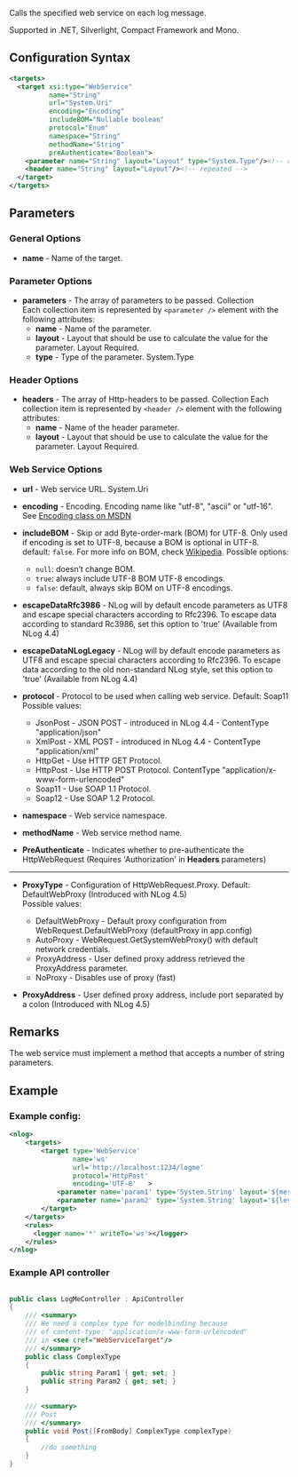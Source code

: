 Calls the specified web service on each log message. 

Supported in .NET, Silverlight, Compact Framework and Mono.

## Configuration Syntax
```xml
<targets>
  <target xsi:type="WebService"
          name="String"
          url="System.Uri"
          encoding="Encoding"
          includeBOM="Nullable boolean"
          protocol="Enum"
          namespace="String"
          methodName="String"
          preAuthenticate="Boolean">
    <parameter name="String" layout="Layout" type="System.Type"/><!-- repeated -->
    <header name="String" layout="Layout"/><!-- repeated -->
  </target>
</targets>
```

## Parameters
### General Options
* **name** - Name of the target.

### Parameter Options
* **parameters** - The array of parameters to be passed. Collection  
Each collection item is represented by `<parameter />` element with the following attributes:  
  * **name** - Name of the parameter.
  * **layout** - Layout that should be use to calculate the value for the parameter. Layout Required.
  * **type** - Type of the parameter. System.Type

### Header Options
* **headers** - The array of Http-headers to be passed. Collection
Each collection item is represented by `<header />` element with the following attributes:  
  * **name** - Name of the header parameter.
  * **layout** - Layout that should be use to calculate the value for the parameter. Layout Required.


### Web Service Options
* **url** - Web service URL. System.Uri

* **encoding** - Encoding. Encoding name like "utf-8", "ascii" or "utf-16". See [Encoding class on MSDN](http://msdn.microsoft.com/en-us/library/system.text.encoding%28v=vs.110%29.aspx)

* **includeBOM** - Skip or add Byte-order-mark (BOM) for UTF-8. Only used if encoding is set to UTF-8, because a BOM is optional in UTF-8.  default: `false`. For more info on BOM, check [Wikipedia](https://en.wikipedia.org/wiki/Byte_order_mark).
Possible options: 
  - `null`: doesn’t change BOM. 
  - `true`: always include UTF-8 BOM UTF-8 encodings. 
  - `false`: default, always skip BOM on UTF-8 encodings.

* **escapeDataRfc3986** - NLog will by default encode parameters as UTF8 and escape special characters according to Rfc2396. To escape data according to standard Rc3986, set this option to 'true' (Available from NLog 4.4)

* **escapeDataNLogLegacy** - NLog will by default encode parameters as UTF8 and escape special characters according to Rfc2396. To escape data according to the old non-standard NLog style, set this option to 'true' (Available from NLog 4.4)

* **protocol** - Protocol to be used when calling web service. Default: Soap11  
Possible values:  
  * JsonPost - JSON POST  - introduced in NLog 4.4 - ContentType "application/json"
  * XmlPost - XML POST - introduced in NLog 4.4 -  ContentType "application/xml"
  * HttpGet - Use HTTP GET Protocol.
  * HttpPost - Use HTTP POST Protocol.  ContentType "application/x-www-form-urlencoded"
  * Soap11 - Use SOAP 1.1 Protocol.
  * Soap12 - Use SOAP 1.2 Protocol.

* **namespace** - Web service namespace.

* **methodName** - Web service method name.

* **PreAuthenticate** - Indicates whether to pre-authenticate the HttpWebRequest (Requires 'Authorization' in **Headers** parameters)

* **

* **ProxyType** - Configuration of HttpWebRequest.Proxy. Default: DefaultWebProxy (Introduced with NLog 4.5)  
Possible values:
  * DefaultWebProxy - Default proxy configuration from WebRequest.DefaultWebProxy (defaultProxy in app.config)
  * AutoProxy - WebRequest.GetSystemWebProxy() with default network credentials.
  * ProxyAddress - User defined proxy address retrieved the ProxyAddress parameter.
  * NoProxy - Disables use of proxy (fast)

* **ProxyAddress** - User defined proxy address, include port separated by a colon (Introduced with NLog 4.5) 

## Remarks
The web service must implement a method that accepts a number of string parameters.

## Example

### Example config:

```xml
<nlog>
    <targets>
        <target type='WebService'
                name='ws'
                url='http://localhost:1234/logme'
                protocol='HttpPost'
                encoding='UTF-8'   >
            <parameter name='param1' type='System.String' layout='${message}'/> 
            <parameter name='param2' type='System.String' layout='${level}'/>
        </target>
    </targets>
    <rules>
      <logger name='*' writeTo='ws'></logger>
    </rules>
</nlog>
```

### Example API controller

```c#

public class LogMeController : ApiController
{
    /// <summary>
    /// We need a complex type for modelbinding because 
    /// of content-type: "application/x-www-form-urlencoded" 
    /// in <see cref="WebServiceTarget"/>
    /// </summary>
    public class ComplexType
    {
        public string Param1 { get; set; }
        public string Param2 { get; set; }
    }
    
    /// <summary>
    /// Post
    /// </summary>
    public void Post([FromBody] ComplexType complexType)
    {
        //do something
    }
}
```